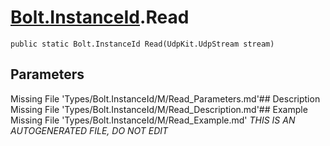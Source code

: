 # [Bolt.InstanceId](Types/Bolt.InstanceId.md).Read
`public static Bolt.InstanceId Read(UdpKit.UdpStream stream)`
## Parameters
Missing File 'Types/Bolt.InstanceId/M/Read_Parameters.md'## Description
Missing File 'Types/Bolt.InstanceId/M/Read_Description.md'## Example
Missing File 'Types/Bolt.InstanceId/M/Read_Example.md'
*THIS IS AN AUTOGENERATED FILE, DO NOT EDIT*
